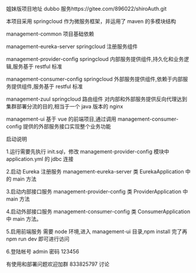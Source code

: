 姐妹版项目地址 dubbo 服务https://gitee.com/896022/shiroAuth.git

本项目采用 springcloud 作为微服务框架，并运用了 maven 的多模块结构

management-common 项目基础依赖

management-eureka-server springcloud 注册服务组件

management-provider-config springcloud 内部服务提供组件,持久化和业务逻辑,服务基于 restful 标准

management-consumer-config springcloud 外部服务提供组件,依赖于内部服务提供组件,服务基于 restful 标准

management-zuul springcloud 路由组件 对内部和外部服务提供反向代理达到集群部署分流的目的,相当于一个 java 版本的 nginx

management-ui 基于 vue 的前端项目,通过调用 management-consumer-config 提供的外部服务接口实现整个业务功能

启动说明

1.运行需要先执行 init.sql，修改 management-provider-config 模块中 application.yml 的 jdbc 连接

2.启动 Eureka 注册服务 management-eureka-server 类 EurekaApplication 中的 main 方法

3.启动内部接口服务 management-provider-config 类 ProviderApplication 中 main 方法

4.启动外部接口服务 management-consumer-config 类 ConsumerApplication 中 main 方法。

5.启用前端服务 需要 node 环境,进入 management-ui 目录,npm install 完了再 npm run dev 即可进行访问

6.登陆帐号 admin 密码 123456

有使用和部署问题欢迎加群 833825797 讨论
